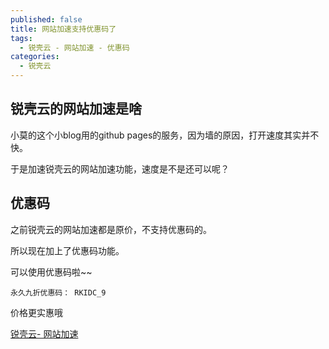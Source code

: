 ```yaml
---
published: false
title: 网站加速支持优惠码了
tags:
  - 锐壳云 - 网站加速 - 优惠码
categories:
  - 锐壳云
---
```

## 锐壳云的网站加速是啥

小莫的这个小blog用的github pages的服务，因为墙的原因，打开速度其实并不快。

于是加速锐壳云的网站加速功能，速度是不是还可以呢？

## 优惠码

之前锐壳云的网站加速都是原价，不支持优惠码的。

所以现在加上了优惠码功能。

可以使用优惠码啦~~

```
永久九折优惠码： RKIDC_9
```

价格更实惠哦

[锐壳云- 网站加速](https://www.rkecloud.com/cdn)